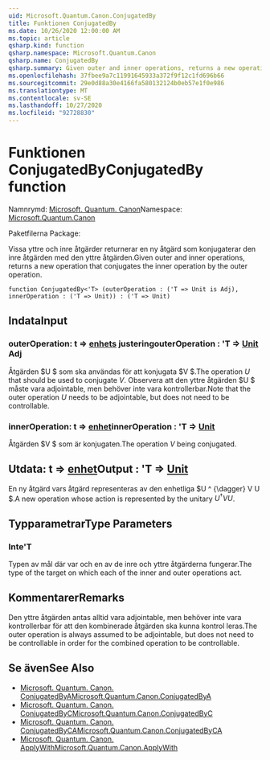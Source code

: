 ```yaml
---
uid: Microsoft.Quantum.Canon.ConjugatedBy
title: Funktionen ConjugatedBy
ms.date: 10/26/2020 12:00:00 AM
ms.topic: article
qsharp.kind: function
qsharp.namespace: Microsoft.Quantum.Canon
qsharp.name: ConjugatedBy
qsharp.summary: Given outer and inner operations, returns a new operation that conjugates the inner operation by the outer operation.
ms.openlocfilehash: 37fbee9a7c11991645933a372f9f12c1fd696b66
ms.sourcegitcommit: 29e0d88a30e4166fa580132124b0eb57e1f0e986
ms.translationtype: MT
ms.contentlocale: sv-SE
ms.lasthandoff: 10/27/2020
ms.locfileid: "92728830"
---
```

# <a name="conjugatedby-function"></a><span data-ttu-id="719d7-102">Funktionen ConjugatedBy</span><span class="sxs-lookup"><span data-stu-id="719d7-102">ConjugatedBy function</span></span>

<span data-ttu-id="719d7-103">Namnrymd: [Microsoft. Quantum. Canon](xref:Microsoft.Quantum.Canon)</span><span class="sxs-lookup"><span data-stu-id="719d7-103">Namespace: [Microsoft.Quantum.Canon](xref:Microsoft.Quantum.Canon)</span></span>

<span data-ttu-id="719d7-104">Paketfilerna [](https://nuget.org/packages/)</span><span class="sxs-lookup"><span data-stu-id="719d7-104">Package: [](https://nuget.org/packages/)</span></span>


<span data-ttu-id="719d7-105">Vissa yttre och inre åtgärder returnerar en ny åtgärd som konjugaterar den inre åtgärden med den yttre åtgärden.</span><span class="sxs-lookup"><span data-stu-id="719d7-105">Given outer and inner operations, returns a new operation that conjugates the inner operation by the outer operation.</span></span>

```qsharp
function ConjugatedBy<'T> (outerOperation : ('T => Unit is Adj), innerOperation : ('T => Unit)) : ('T => Unit)
```


## <a name="input"></a><span data-ttu-id="719d7-106">Indata</span><span class="sxs-lookup"><span data-stu-id="719d7-106">Input</span></span>

### <a name="outeroperation--t--unit-adj"></a><span data-ttu-id="719d7-107">outerOperation: t => [enhets](xref:microsoft.quantum.lang-ref.unit) justering</span><span class="sxs-lookup"><span data-stu-id="719d7-107">outerOperation : 'T => [Unit](xref:microsoft.quantum.lang-ref.unit) Adj</span></span>

<span data-ttu-id="719d7-108">Åtgärden $U $ som ska användas för att konjugata $V $.</span><span class="sxs-lookup"><span data-stu-id="719d7-108">The operation $U$ that should be used to conjugate $V$.</span></span> <span data-ttu-id="719d7-109">Observera att den yttre åtgärden $U $ måste vara adjointable, men behöver inte vara kontrollerbar.</span><span class="sxs-lookup"><span data-stu-id="719d7-109">Note that the outer operation $U$ needs to be adjointable, but does not need to be controllable.</span></span>


### <a name="inneroperation--t--unit"></a><span data-ttu-id="719d7-110">innerOperation: t => [enhet](xref:microsoft.quantum.lang-ref.unit)</span><span class="sxs-lookup"><span data-stu-id="719d7-110">innerOperation : 'T => [Unit](xref:microsoft.quantum.lang-ref.unit)</span></span> 

<span data-ttu-id="719d7-111">Åtgärden $V $ som är konjugaten.</span><span class="sxs-lookup"><span data-stu-id="719d7-111">The operation $V$ being conjugated.</span></span>



## <a name="output--t--unit"></a><span data-ttu-id="719d7-112">Utdata: t => [enhet](xref:microsoft.quantum.lang-ref.unit)</span><span class="sxs-lookup"><span data-stu-id="719d7-112">Output : 'T => [Unit](xref:microsoft.quantum.lang-ref.unit)</span></span> 

<span data-ttu-id="719d7-113">En ny åtgärd vars åtgärd representeras av den enhetliga $U ^ {\dagger} V U $.</span><span class="sxs-lookup"><span data-stu-id="719d7-113">A new operation whose action is represented by the unitary $U^{\dagger} V U$.</span></span>

## <a name="type-parameters"></a><span data-ttu-id="719d7-114">Typparametrar</span><span class="sxs-lookup"><span data-stu-id="719d7-114">Type Parameters</span></span>

### <a name="t"></a><span data-ttu-id="719d7-115">Inte</span><span class="sxs-lookup"><span data-stu-id="719d7-115">'T</span></span>

<span data-ttu-id="719d7-116">Typen av mål där var och en av de inre och yttre åtgärderna fungerar.</span><span class="sxs-lookup"><span data-stu-id="719d7-116">The type of the target on which each of the inner and outer operations act.</span></span>

## <a name="remarks"></a><span data-ttu-id="719d7-117">Kommentarer</span><span class="sxs-lookup"><span data-stu-id="719d7-117">Remarks</span></span>

<span data-ttu-id="719d7-118">Den yttre åtgärden antas alltid vara adjointable, men behöver inte vara kontrollerbar för att den kombinerade åtgärden ska kunna kontrol leras.</span><span class="sxs-lookup"><span data-stu-id="719d7-118">The outer operation is always assumed to be adjointable, but does not need to be controllable in order for the combined operation to be controllable.</span></span>

## <a name="see-also"></a><span data-ttu-id="719d7-119">Se även</span><span class="sxs-lookup"><span data-stu-id="719d7-119">See Also</span></span>

- [<span data-ttu-id="719d7-120">Microsoft. Quantum. Canon. ConjugatedByA</span><span class="sxs-lookup"><span data-stu-id="719d7-120">Microsoft.Quantum.Canon.ConjugatedByA</span></span>](xref:Microsoft.Quantum.Canon.ConjugatedByA)
- [<span data-ttu-id="719d7-121">Microsoft. Quantum. Canon. ConjugatedByC</span><span class="sxs-lookup"><span data-stu-id="719d7-121">Microsoft.Quantum.Canon.ConjugatedByC</span></span>](xref:Microsoft.Quantum.Canon.ConjugatedByC)
- [<span data-ttu-id="719d7-122">Microsoft. Quantum. Canon. ConjugatedByCA</span><span class="sxs-lookup"><span data-stu-id="719d7-122">Microsoft.Quantum.Canon.ConjugatedByCA</span></span>](xref:Microsoft.Quantum.Canon.ConjugatedByCA)
- [<span data-ttu-id="719d7-123">Microsoft. Quantum. Canon. ApplyWith</span><span class="sxs-lookup"><span data-stu-id="719d7-123">Microsoft.Quantum.Canon.ApplyWith</span></span>](xref:Microsoft.Quantum.Canon.ApplyWith)